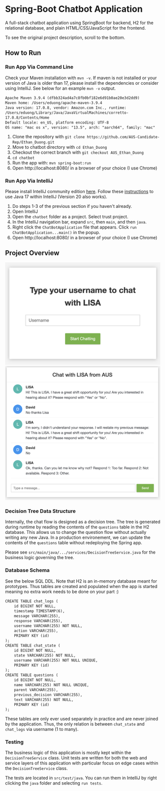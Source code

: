 # Spring-Boot Chatbot Application

A full-stack chatbot application using SpringBoot for backend, H2 for the relational database, and plain HTML/CSS/JavaScript for the frontend.

To see the original project description, scroll to the bottom.

## How to Run

### Run App Via Command Line

Check your Maven installation with `mvn -v`. If maven is not installed or your version of Java is older than 17, please install the dependencies or consider using IntelliJ. See below for an example `mvn -v` output.

```
Apache Maven 3.9.4 (dfbb324ad4a7c8fb0bf182e6d91b0ae20e3d2dd9)
Maven home: /Users/eduong/apache-maven-3.9.4
Java version: 17.0.8, vendor: Amazon.com Inc., runtime: /Users/eduong/Library/Java/JavaVirtualMachines/corretto-17.0.8/Contents/Home
Default locale: en_US, platform encoding: UTF-8
OS name: "mac os x", version: "13.5", arch: "aarch64", family: "mac"
```

1. Clone the repository with `git clone https://github.com/AUS-Candidate-Rep/Ethan_Duong.git` 
2. Move to chatbot directory with `cd Ethan_Duong`
3. Checkout the correct branch with `git checkout AUS_Ethan_Duong`
4. `cd chatbot`
5. Run the app with: `mvn spring-boot:run`
6. Open http://localhost:8080/ in a browser of your choice (I use Chrome)

### Run App Via IntelliJ

Please install IntelliJ community edition [here](https://www.jetbrains.com/idea/download/). Follow these [instructions](https://www.baeldung.com/intellij-change-java-version) to use Java 17 within IntelliJ (Version 20 also works).

1. Do steps 1-3 of the previous section if you haven't already.
2. Open IntelliJ
3. Open the `chatbot` folder as a project. Select trust project. 
4. In the IntelliJ navigation bar, expand `src`, then `main`, and then `java`. 
5. Right click the `ChatBotApplication` file that appears. Click `run ChatBotApplication...main()` in the popup.
6. Open http://localhost:8080/ in a browser of your choice (I use Chrome)

## Project Overview

![landingPageImage](images/landing.png)
![chatboxImage](images/chatbox.png)

### Decision Tree Data Structure

Internally, the chat flow is designed as a decision tree. The tree is generated during runtime by reading the contents of the `questions` table in the H2 database. This allows us to change the question flow without actually writing any new Java. In a production environement, we can update the contents of the `questions` table without redeploying the Spring app.

Please see `src/main/java/.../services/DecisionTreeService.java` for the business logic governing the tree.

### Database Schema

See the below SQL DDL. Note that H2 is an in-memory database meant for prototypes. Thus tables are created and populated when the app is started meaning no extra work needs to be done on your part :)

```
CREATE TABLE chat_logs (
    id BIGINT NOT NULL,
    timestamp TIMESTAMP(6),
    message VARCHAR(255),
    response VARCHAR(255),
    username VARCHAR(255) NOT NULL,
    action VARCHAR(255),
    PRIMARY KEY (id)
);
CREATE TABLE chat_state (
    id BIGINT NOT NULL,
    state VARCHAR(255) NOT NULL,
    username VARCHAR(255) NOT NULL UNIQUE,
    PRIMARY KEY (id)
);
CREATE TABLE questions (
    id BIGINT NOT NULL,
    name VARCHAR(255) NOT NULL UNIQUE,
    parent VARCHAR(255),
    previous_decision VARCHAR(255),
    text VARCHAR(255) NOT NULL,
    PRIMARY KEY (id)
);
```

These tables are only ever used separately in practice and are never joined by the application. Thus, the only relation is between `chat_state` and `chat_logs` via username (1 to many). 

### Testing

The business logic of this application is mostly kept within the `DecisionTreeService` class. Unit tests are written for both the web and service layers of this application with particular focus on edge cases within the `DecisionTreeService` class. 

The tests are located in `src/test/java`. You can run them in IntelliJ by right clicking the `java` folder and selecting `run tests`. 